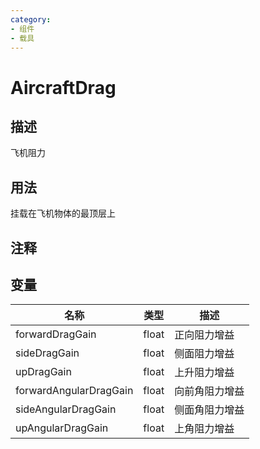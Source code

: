 ```yaml
---
category: 
- 组件
- 载具
---
```

# AircraftDrag

## 描述

飞机阻力

## 用法

挂载在飞机物体的最顶层上

## 注释

## 变量
| 名称 | 类型 | 描述 |
| ----------- | ----------- | ----------- |
| forwardDragGain | float | 正向阻力增益 |
| sideDragGain | float | 侧面阻力增益 |
| upDragGain | float | 上升阻力增益 |
| forwardAngularDragGain | float | 向前角阻力增益 |
| sideAngularDragGain | float | 侧面角阻力增益 |
| upAngularDragGain | float | 上角阻力增益 |
